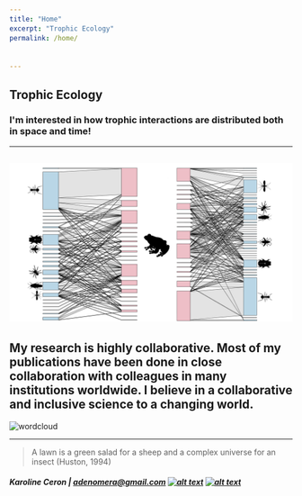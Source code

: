 ```yaml
---
title: "Home"
excerpt: "Trophic Ecology"
permalink: /home/


---
```


## Trophic Ecology 

### I'm interested in how trophic interactions are distributed both in space and time!


-----
![rede](Figure.jpg)
----

## My research is highly collaborative. Most of my publications have been done in close collaboration with colleagues in many institutions worldwide. I believe in a  collaborative and inclusive science to a changing world. 

![wordcloud](https://user-images.githubusercontent.com/65569572/115733636-6fedad00-a35f-11eb-80c1-873f170cbc08.jpg)


---

> A lawn is a green salad for a sheep and a complex universe for an insect (Huston, 1994)

##### Karoline Ceron | <adenomera@gmail.com>  [![alt text][1.1]][1]  [![alt text][6.1]][6]
 
 [1.1]: http://i.imgur.com/tXSoThF.png (twitter icon with padding)
 
  [1]: http://www.twitter.com/ceronkarol 
  
  
  
  [6.1]: http://i.imgur.com/0o48UoR.png (github icon with padding)
 
 [6]: http://www.github.com/karolceron      




